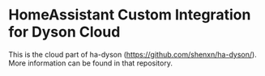 # HomeAssistant Custom Integration for Dyson Cloud

This is the cloud part of ha-dyson (https://github.com/shenxn/ha-dyson/). More information can be found in that repository.
